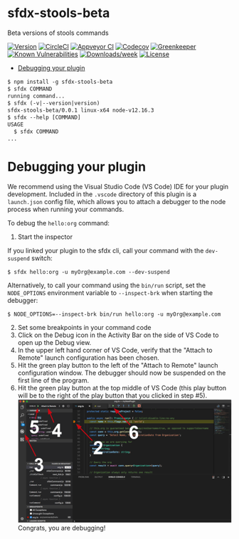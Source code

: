 sfdx-stools-beta
================

Beta versions of stools commands

[![Version](https://img.shields.io/npm/v/sfdx-stools-beta.svg)](https://npmjs.org/package/sfdx-stools-beta)
[![CircleCI](https://circleci.com/gh/pdbsewell/sfdx-stools-beta/tree/master.svg?style=shield)](https://circleci.com/gh/pdbsewell/sfdx-stools-beta/tree/master)
[![Appveyor CI](https://ci.appveyor.com/api/projects/status/github/pdbsewell/sfdx-stools-beta?branch=master&svg=true)](https://ci.appveyor.com/project/heroku/sfdx-stools-beta/branch/master)
[![Codecov](https://codecov.io/gh/pdbsewell/sfdx-stools-beta/branch/master/graph/badge.svg)](https://codecov.io/gh/pdbsewell/sfdx-stools-beta)
[![Greenkeeper](https://badges.greenkeeper.io/pdbsewell/sfdx-stools-beta.svg)](https://greenkeeper.io/)
[![Known Vulnerabilities](https://snyk.io/test/github/pdbsewell/sfdx-stools-beta/badge.svg)](https://snyk.io/test/github/pdbsewell/sfdx-stools-beta)
[![Downloads/week](https://img.shields.io/npm/dw/sfdx-stools-beta.svg)](https://npmjs.org/package/sfdx-stools-beta)
[![License](https://img.shields.io/npm/l/sfdx-stools-beta.svg)](https://github.com/pdbsewell/sfdx-stools-beta/blob/master/package.json)

<!-- toc -->
* [Debugging your plugin](#debugging-your-plugin)
<!-- tocstop -->
<!-- install -->
<!-- usage -->
```sh-session
$ npm install -g sfdx-stools-beta
$ sfdx COMMAND
running command...
$ sfdx (-v|--version|version)
sfdx-stools-beta/0.0.1 linux-x64 node-v12.16.3
$ sfdx --help [COMMAND]
USAGE
  $ sfdx COMMAND
...
```
<!-- usagestop -->
<!-- commands -->

<!-- commandsstop -->
<!-- debugging-your-plugin -->
# Debugging your plugin
We recommend using the Visual Studio Code (VS Code) IDE for your plugin development. Included in the `.vscode` directory of this plugin is a `launch.json` config file, which allows you to attach a debugger to the node process when running your commands.

To debug the `hello:org` command: 
1. Start the inspector
  
If you linked your plugin to the sfdx cli, call your command with the `dev-suspend` switch: 
```sh-session
$ sfdx hello:org -u myOrg@example.com --dev-suspend
```
  
Alternatively, to call your command using the `bin/run` script, set the `NODE_OPTIONS` environment variable to `--inspect-brk` when starting the debugger:
```sh-session
$ NODE_OPTIONS=--inspect-brk bin/run hello:org -u myOrg@example.com
```

2. Set some breakpoints in your command code
3. Click on the Debug icon in the Activity Bar on the side of VS Code to open up the Debug view.
4. In the upper left hand corner of VS Code, verify that the "Attach to Remote" launch configuration has been chosen.
5. Hit the green play button to the left of the "Attach to Remote" launch configuration window. The debugger should now be suspended on the first line of the program. 
6. Hit the green play button at the top middle of VS Code (this play button will be to the right of the play button that you clicked in step #5).
<br><img src=".images/vscodeScreenshot.png" width="480" height="278"><br>
Congrats, you are debugging!
